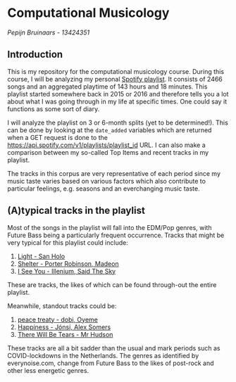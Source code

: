 # Computational Musicology
_Pepijn Bruinaars - 13424351_

## Introduction
This is my repository for the computational musicology course.
During this course, I will be analyzing my personal [Spotify playlist](https://open.spotify.com/playlist/443PhwLJ63ci5JD8UpzNGf?si=373978fd923d44d5). 
It consists of 2466 songs and an aggregated playtime of 143 
hours and 18 minutes. This playlist started somewhere back in 2015 or 2016 and therefore tells you a lot about what I was going through in my life 
at specific times. One could say it functions as some sort of diary.

I will analyze the playlist on 3 or 6-month splits (yet to be determined!). This can be done by looking at the `date_added` variables which are returned when a GET request is done to the https://api.spotify.com/v1/playlists/playlist_id URL. I can also make a comparison between my so-called Top Items and recent tracks in my playlist. 

The tracks in this corpus are very representative of each period since my music taste varies based on various factors which also contribute to particular feelings, e.g. seasons and an everchanging music taste.

## (A)typical tracks in the playlist
Most of the songs in the playlist will fall into the EDM/Pop genres, with Future Bass being a particularly frequent occurrence. Tracks that might be very typical for this playlist could include:
1. [Light - San Holo](https://open.spotify.com/track/74Ru27B7Jx8mBt5MGvGLLv?si=930bed36366a4aab)
2. [Shelter - Porter Robinson, Madeon](https://open.spotify.com/track/2CgOd0Lj5MuvOqzqdaAXtS?si=f4e921fc2da242e5)
3. [I See You - Illenium, Said The Sky](https://open.spotify.com/track/5zRljvpgY1elGsc18Qp3tC?si=f1dcbe32b64a41c2)

These are tracks, the likes of which can be found through-out the entire playlist.

Meanwhile, standout tracks could be:
1. [peace treaty - dobi, Oyeme](https://open.spotify.com/track/4MGgwugitqH7Zx8fBVrqip?si=49ae7ed8021943a6)
2. [Happiness - Jónsi, Alex Somers](https://open.spotify.com/track/56izuMFp1xj6IGXOh5efiY?si=342e0143e98f472f)
3. [There Will Be Tears - Mr Hudson](https://open.spotify.com/track/1cSITnw1sufeq4hEFX1q2N?si=806763d6dfe644dd)

These tracks are all a bit sadder than the usual and mark periods such as COVID-lockdowns in the Netherlands. The genres as identified by everynoise.com, change from Future Bass to the likes of post-rock and other less energetic genres.

